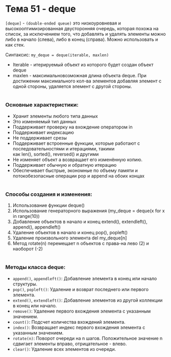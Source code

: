 # Тема 51 - deque

`[deque]` - `(double-ended queue)` это низкоуровневая и высокооптимизированная двусторонняя очередь, которая похожа на список, за исключением того, что добавлять и удалять элементы можно либо в начало (слева), либо в конец (справа). Можно использовать и как стек.

Синтаксис:
`my_deque = deque(iterable, maxlen)`

   - Iterable - итерируемый объект из которого будет создан объект deque
   - maxlen - максимальновозможная длина объекта deque. При достижении максимального кол-ва элементов добавляя элемент с одной стороны, удаляется элемент с другой стороны. 

#

### Основные характеристики:

* Хранит элементы любого типа данных
* Это изменяемый тип данных
* Поддерживает проверку на вхождение оператором in
* Поддерживает индексацию
* Не поддерживает срезы
* Поддерживает встроенные функции, которые работают с последовательностями и итерациями, такими как len(), sorted(), reversed() и другими
* Не изменяет объект а возвращает его изменённую копию. 
* Поддерживает обычную и обратную итерацию
* Обеспечивает быстрые, экономные по объему памяти и потокобезопасные операции pop и append на обоих концах

#

### Способы создания  и изменения: 

1. Использование функции deque()
2. Использование генераторного выражения (my_deque = deque(x for x in range(10))
3. Добавление объектов в начало и конец extend(), extendleft(), append(), appendleft()
4. Удаление объектов в начало и конец pop(), popleft()
5. Удаление произвольного элемента del my_deque[n]
6. Метод rotate(n) перемещает n объектов с права-на лево (2) и наоборот (-2)

#

### Методы класса deque:

* `append()`, `appendleft()`: Добавление элемента в конец или начало структуры.
* `pop()`, `popleft()`: Удаление и возврат последнего или первого элемента.
* `extend()`, `extendleft()`: Добавление элементов из другой коллекции в конец или начало.
* `remove()`: Удаление первого вхождения элемента с указанным значением.
* `count()`: Подсчет количества вхождений элемента.
* `index()`: Возвращает индекс первого вхождения элемента с указанным значением.
* `rotate(n)`: Поворот очереди на n шагов. Положительное значение n сдвигает элементы вправо, отрицательное - влево.
* `clear()`: Удаление всех элементов из очереди.


